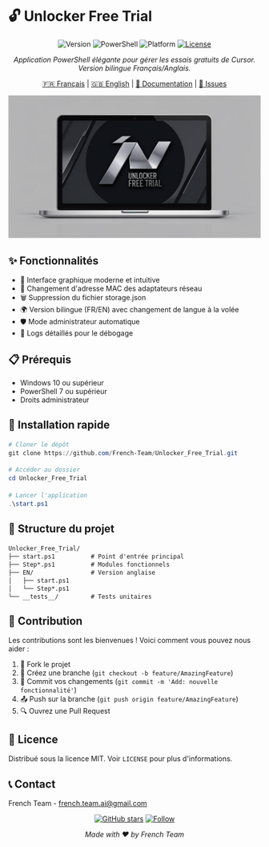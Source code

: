 # 🔓 Unlocker Free Trial

<div align="center">

![Version](https://img.shields.io/badge/version-1.0.0-blue.svg?style=flat-square)
![PowerShell](https://img.shields.io/badge/PowerShell-7.0+-5391FE.svg?style=flat-square&logo=powershell&logoColor=white)
![Platform](https://img.shields.io/badge/platform-Windows%2010+-lightgrey.svg?style=flat-square&logo=windows&logoColor=white)
[![License](https://img.shields.io/badge/license-MIT-green.svg?style=flat-square)](LICENSE)

*Application PowerShell élégante pour gérer les essais gratuits de Cursor. Version bilingue Français/Anglais.*

[🇫🇷 Français](#) | [🇬🇧 English](#) | [📖 Documentation](#) | [🐛 Issues](#)

<img src="docs/images/unlocker.jpg" alt="Interface Unlocker Free Trial" width="600"/>

</div>

## ✨ Fonctionnalités

- 🎨 Interface graphique moderne et intuitive
- 🔄 Changement d'adresse MAC des adaptateurs réseau
- 🗑️ Suppression du fichier storage.json
- 🌍 Version bilingue (FR/EN) avec changement de langue à la volée
- 🛡️ Mode administrateur automatique
- 📝 Logs détaillés pour le débogage

## 📋 Prérequis

- Windows 10 ou supérieur
- PowerShell 7 ou supérieur
- Droits administrateur

## 🚀 Installation rapide

```powershell
# Cloner le dépôt
git clone https://github.com/French-Team/Unlocker_Free_Trial.git

# Accéder au dossier
cd Unlocker_Free_Trial

# Lancer l'application
.\start.ps1
```

## 📁 Structure du projet

```
Unlocker_Free_Trial/
├── start.ps1          # Point d'entrée principal
├── Step*.ps1          # Modules fonctionnels
├── EN/                # Version anglaise
│   ├── start.ps1
│   └── Step*.ps1
└── __tests__/         # Tests unitaires
```

## 🤝 Contribution

Les contributions sont les bienvenues ! Voici comment vous pouvez nous aider :

1. 🍴 Fork le projet
2. 🌿 Créez une branche (`git checkout -b feature/AmazingFeature`)
3. 🔧 Commit vos changements (`git commit -m 'Add: nouvelle fonctionnalité'`)
4. 📤 Push sur la branche (`git push origin feature/AmazingFeature`)
5. 🔍 Ouvrez une Pull Request

## 📜 Licence

Distribué sous la licence MIT. Voir `LICENSE` pour plus d'informations.

## 📞 Contact

French Team - french.team.ai@gmail.com

<div align="center">

[![GitHub stars](https://img.shields.io/github/stars/French-Team/Unlocker_Free_Trial?style=social)](https://github.com/French-Team/Unlocker_Free_Trial/stargazers)
[![Follow](https://img.shields.io/github/followers/French-Team?style=social)](https://github.com/French-Team)

*Made with ❤️ by French Team*

</div> 
